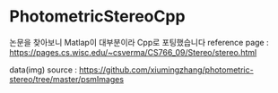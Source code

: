 # PhotometricStereoCpp
논문을 찾아보니 Matlap이 대부분이라 Cpp로 포팅했습니다
reference page : https://pages.cs.wisc.edu/~csverma/CS766_09/Stereo/stereo.html

data(img) source : https://github.com/xiumingzhang/photometric-stereo/tree/master/psmImages
